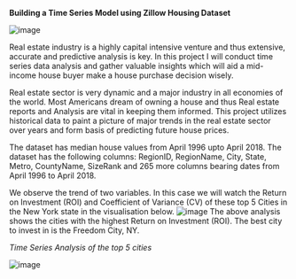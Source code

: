 **Building a Time Series Model using Zillow Housing Dataset**

![image](https://github.com/Nelsonkim44/Phase-4-Project/assets/133017240/e9ce3b00-bc0a-442f-af68-ff1890057faf)

Real estate industry is a highly capital intensive venture and thus extensive, accurate and predictive analysis is key. In this project I will conduct time series data analysis and gather valuable insights which will aid a mid-income house buyer make a house purchase decision wisely. 

Real estate sector is very dynamic and a major industry in all economies of the world. Most Americans dream of owning a house and thus Real estate reports and Analysis are vital in keeping them informed. This project utilizes historical data to paint a picture of major trends in the real estate sector over years and form basis of predicting future house prices.

The dataset has median house values from April 1996 upto April 2018. The dataset has the following columns: RegionID, RegionName, City, State, Metro, CountyName, SizeRank and 265 more columns bearing dates from April 1996 to April 2018.

We observe the trend of two variables. In this case we will watch the Return on Investment (ROI) and Coefficient of Variance (CV) of these top 5 Cities in the New York state in the visualisation below.
![image](https://github.com/Nelsonkim44/Phase-4-Project/assets/133017240/02f69bbc-3dc3-486a-b0e2-93004a21deaa)
The above analysis shows the cities with the highest Return on Investment (ROI). The best city to invest in is the Freedom City, NY.

*Time Series Analysis of the top 5 cities*

![image](https://github.com/Nelsonkim44/Phase-4-Project/assets/133017240/8af37d25-c61b-4163-b24f-24e9fd0a119d)
